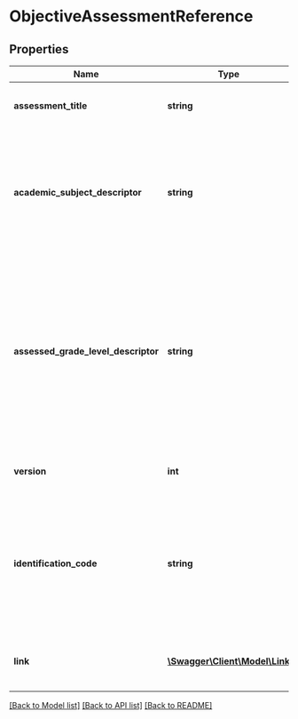 # ObjectiveAssessmentReference

## Properties
Name | Type | Description | Notes
------------ | ------------- | ------------- | -------------
**assessment_title** | **string** | The title or name of the assessment.  NEDM: Assessment Title | [optional] 
**academic_subject_descriptor** | **string** | The description of the content or subject area (e.g., arts, mathematics, reading, stenography, or a foreign language) of an assessment.  NEDM: Assessment Content, Academic Subject | [optional] 
**assessed_grade_level_descriptor** | **string** | The typical grade level for which an assessment is designed. If the test assessment spans a range of grades, then this attribute holds the highest grade assessed.  If only one grade level is assessed, then only this attribute is used. For example:  Adult  Prekindergarten  First grade  Second grade  ... | [optional] 
**version** | **int** | The version identifier for the test assessment.  NEDM: Assessment Version | [optional] 
**identification_code** | **string** | A unique number or alphanumeric code assigned to a space, room, site, building, individual, organization, program, or institution by a school, school system, a state, or other agency or entity. | [optional] 
**link** | [**\Swagger\Client\Model\Link**](Link.md) | Represents a hyperlink to the related objectiveAssessment resource. | [optional] 

[[Back to Model list]](../README.md#documentation-for-models) [[Back to API list]](../README.md#documentation-for-api-endpoints) [[Back to README]](../README.md)


